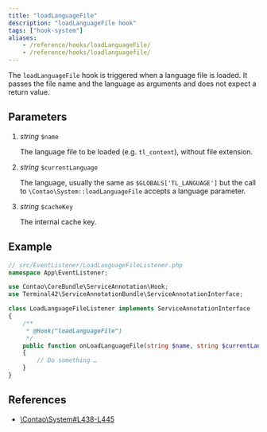 ```yaml
---
title: "loadLanguageFile"
description: "loadLanguageFile hook"
tags: ["hook-system"]
aliases:
    - /reference/hooks/loadLanguageFile/
    - /reference/hooks/loadlanguagefile/
---
```



The `loadLanguageFile` hook is triggered when a language file is loaded. It
passes the file name and the language as arguments and does not expect a
return value.


## Parameters

1. *string* `$name`

    The language file to be loaded (e.g. `tl_content`), without file extension.

2. *string* `$currentLanguage`

    The language, usually the same as `$GLOBALS['TL_LANGUAGE']` but the call to
    `\Contao\System::loadLanguageFile` accepts a language parameter.

3. *string* `$cacheKey`

    The internal cache key.


## Example

```php
// src/EventListener/LoadLanguageFileListener.php
namespace App\EventListener;

use Contao\CoreBundle\ServiceAnnotation\Hook;
use Terminal42\ServiceAnnotationBundle\ServiceAnnotationInterface;

class LoadLanguageFileListener implements ServiceAnnotationInterface
{
    /**
     * @Hook("loadLanguageFile")
     */
    public function onLoadLanguageFile(string $name, string $currentLanguage, string $cacheKey): void
    {
        // Do something …
    }
}
```


## References

* [\Contao\System#L438-L445](https://github.com/contao/contao/blob/4.7.6/core-bundle/src/Resources/contao/library/Contao/System.php#L438-L445)
